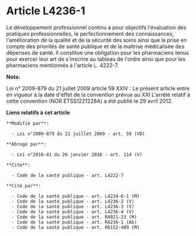# Article L4236-1

Le développement professionnel continu a pour objectifs l'évaluation des pratiques professionnelles, le perfectionnement des
connaissances, l'amélioration de la qualité et de la sécurité des soins ainsi que la prise en compte des priorités de santé
publique et de la maîtrise médicalisée des dépenses de santé. Il constitue une obligation pour les pharmaciens tenus pour
exercer leur art de s'inscrire au tableau de l'ordre ainsi que pour les pharmaciens mentionnés à l'article L. 4222-7.

**Nota:**

Loi n° 2009-879 du 21 juillet 2009 article 59 XXIV : Le présent article entre en vigueur à la date d'effet de la convention
prévue au XXI L'arrêté relatif à cette convention (NOR ETSS1221228A) a été publié le 29 avril 2012.

**Liens relatifs à cet article**

	**Modifié par**:

	  - Loi n°2009-879 du 21 juillet 2009 - art. 59 (VD)

	**Abrogé par**:

	  - Loi n°2016-41 du 26 janvier 2016 - art. 114 (V)

	**Cite**:

	  - Code de la santé publique - art. L4222-7

	**Cité par**:

	  - Code de la santé publique - art. L4234-6-1 (M)
	  - Code de la santé publique - art. L4236-2 (V)
	  - Code de la santé publique - art. L4236-3 (V)
	  - Code de la santé publique - art. L4236-4 (V)
	  - Code de la santé publique - art. R4021-23 (M)
	  - Code de la santé publique - art. R4236-1 (Ab)
	  - Code de la santé publique - art. R6152-409 (M)
